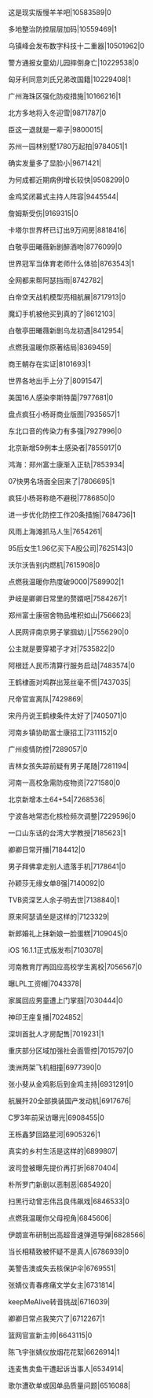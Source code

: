 这是现实版慢羊羊吧|10583589|0

多地整治防控层层加码|10559469|1

乌镇峰会发布数字科技十二重器|10501962|0

警方通报女童幼儿园摔倒身亡|10229538|0

匈牙利同意刘氏兄弟改国籍|10229408|1

广州海珠区强化防疫措施|10166216|1

北方多地将入冬迎雪|9871787|0

臣这一退就是一辈子|9800015|

苏州一园林别墅1780万起拍|9784051|1

确实发量多了显脸小|9671421|

为何成都近期病例增长较快|9508299|0

金鸡奖闭幕式主持人阵容|9445544|

詹姆斯受伤|9169315|0

卡塔尔世界杯已订出9万间房|8818416|

白敬亭田曦薇新剧醉酒吻|8776099|0

世界冠军当体育老师什么体验|8763543|1

全网都来帮阿瑟挡雨|8742782|

白帝空天战机模型亮相航展|8717913|0

魔幻手机被他买到真的了|8612103|

白敬亭田曦薇新剧乌龙初遇|8412954|

点燃我温暖你原著结局|8369459|

商王朝存在实证|8101693|1

世界各地出手上分了|8091547|

美国16人感染李斯特菌|7977681|0

盘点疯狂小杨哥商业版图|7935657|1

东北口音的传染力有多强|7927996|0

北京新增59例本土感染者|7855917|0

鸿海：郑州富士康渐入正轨|7853934|

07快男名场面全回来了|7806695|1

疯狂小杨哥称绝不避税|7786850|0

进一步优化防控工作20条措施|7684736|1

风雨上海滩抓马人生|7654261|

95后女生1.96亿买下A股公司|7625143|0

沃尔沃告别内燃机|7615908|0

点燃我温暖你热度破9000|7589902|1

尹岐是卿卿日常里的赘婿吧|7584267|1

郑州富士康宿舍物品堆积如山|7566623|

人民网评南京男子掌掴幼儿|7556290|0

公主就是要穿裙子才对|7535822|0

阿根廷人民币清算行服务启动|7483574|0

王鹤棣面对鸡群出笼丝毫不慌|7437035|

尺帝官宣离队|7429869|

宋丹丹说王鹤棣条件太好了|7405071|0

河南乡镇协助富士康招工|7311152|0

广州疫情防控|7289057|0

吉林女孩失踪前疑有男子尾随|7281194|

河南一高校急需防疫物资|7271580|0

北京新增本土64+54|7268536|

宁波各地常态化核检频次调整|7229596|0

一口山东话的台湾大学教授|7185623|1

卿卿日常开播|7184412|0

男子拜佛拿走别人遗落手机|7178641|0

孙颖莎无缘女单8强|7140092|0

TVB资深艺人余子明去世|7138840|1

原来阿瑟请坐是这样的|7123329|

新郎婚礼上抹新娘一脸蛋糕|7109045|0

iOS 16.1.1正式版发布|7103078|

河南教育厅再回应高校学生离校|7056567|0

曝LPL工资帽|7043378|

家属回应男童遭上门掌掴|7030444|0

神印王座复播|7024852|

深圳首批人才房配售|7019231|1

重庆部分区域加强社会面管控|7015797|0

澳洲两架飞机相撞|6977390|0

张小斐从金鸡影后到金鸡主持|6931291|0

航展歼20全部换装国产发动机|6917676|

C罗3年前采访曝光|6908455|0

王栎鑫梦回路星河|6905326|1

真实的乡村生活是这样的|6899807|

波司登被曝先提价再打折|6870404|

朴所罗门新剧以恶制恶|6854920|

扫黑行动曾志伟吕良伟飙戏|6846533|0

点燃我温暖你父母视角|6845606|

伊朗宣布研制出高超音速弹道导弹|6828566|

当长相精致被怀疑不是真人|6786939|0

美警告澳或失去核保护伞|6769551|

张婧仪青春疼痛文学女主|6731814|

keepMeAlive转音挑战|6716039|

卿卿日常点我笑穴了|6712267|1

篮网官宣新主帅|6643115|0

陈飞宇张婧仪放烟花花絮|6626914|1

连麦售卖鱼干遭起诉当事人|6534914|

歌尔遭砍单或因单品质量问题|6516088|


